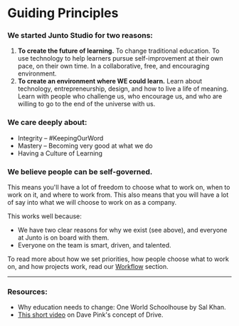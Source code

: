 # Guiding Principles

### We started Junto Studio for two reasons:

1. **To create the future of learning.** To change traditional education. To use technology to help learners pursue self-improvement at their own pace, on their own time. In a collaborative, free, and encouraging environment.
2. **To create an environment where WE could learn.** Learn about technology, entrepreneurship, design, and how to live a life of meaning. Learn with people who challenge us, who encourage us, and who are willing to go to the end of the universe with us.

### We care deeply about:
- Integrity – #KeepingOurWord
- Mastery – Becoming very good at what we do
- Having a Culture of Learning

### We believe people can be self-governed.

This means you'll have a lot of freedom to choose what to work on, when to work on it, and where to work from. This also means that you will have a lot of say into what we will choose to work on as a company.

This works well because:
- We have two clear reasons for why we exist (see above), and everyone at Junto is on board with them.
- Everyone on the team is smart, driven, and talented.

To read more about how we set priorities, how people choose what to work on, and how projects work, read our [Workflow](/content/workflow.md) section.

---

### Resources:
- Why education needs to change: One World Schoolhouse by Sal Khan.
- [This short video](http://vimeo.com/15488784) on Dave Pink's concept of Drive.
